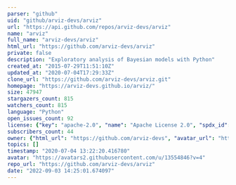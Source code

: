 ```yaml
---
parser: "github"
uid: "github/arviz-devs/arviz"
url: "https://api.github.com/repos/arviz-devs/arviz"
name: "arviz"
full_name: "arviz-devs/arviz"
html_url: "https://github.com/arviz-devs/arviz"
private: false
description: "Exploratory analysis of Bayesian models with Python"
created_at: "2015-07-29T11:51:10Z"
updated_at: "2020-07-04T17:29:33Z"
clone_url: "https://github.com/arviz-devs/arviz.git"
homepage: "https://arviz-devs.github.io/arviz/"
size: 47947
stargazers_count: 815
watchers_count: 815
language: "Python"
open_issues_count: 92
license: {"key": "apache-2.0", "name": "Apache License 2.0", "spdx_id": "Apache-2.0", "url": "https://api.github.com/licenses/apache-2.0", "node_id": "MDc6TGljZW5zZTI="}
subscribers_count: 44
owner: {"html_url": "https://github.com/arviz-devs", "avatar_url": "https://avatars2.githubusercontent.com/u/13554846?v=4", "login": "arviz-devs", "type": "Organization"}
topics: []
timestamp: "2020-07-04 13:22:20.416780"
avatar: "https://avatars2.githubusercontent.com/u/13554846?v=4"
repo_url: "https://github.com/arviz-devs/arviz"
date: "2022-09-03 14:25:01.674097"
---
```

